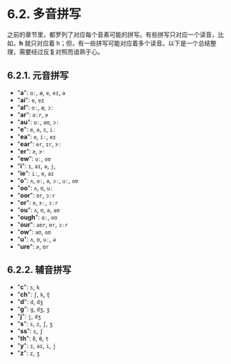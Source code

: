 # 6.2. 多音拼写

之前的章节里，都罗列了对应每个音素可能的拼写。有些拼写只对应一个读音，比如，**h** 就只对应着 <span class="pho">h</span>；但，有一些拼写可能对应着多个读音。以下是一个总结整理，需要经过反复对照而谙熟于心。

## 6.2.1. 元音拼写

<div class="two-column">

- "**a**": `ɑː`, `æ`, `e`, `eɪ`, `ə`
- "**ai**": `e`, `eɪ`
- "**al**": `ɑː`, `æ`, `ɔː`
- "**ar**": `ɑːr`, `ɚ`
- "**au**": `ɑː`, `aʊ`, `ɔː`
- "**e**": `e`, `ə`, `ɪ`, `iː`
- "**ea**": `e`, `iː`, `eɪ`
- "**ear**": `er`, `ɪr`, `ɝː`
- "**er**": `ɚ`, `ɝː`
- "**ew**": `uː`, `oʊ`
- "**i**": `ɪ`, `aɪ`, `ə`, `j`,
- "**ie**": `iː`, `e`, `aɪ`
- "**o**": `ʌ`, `ɑː`, `ə`, `ɔː`, `uː`, `oʊ`
- "**oo**": `ʌ`, `ʊ`, `uː`
- "**oor**": `ʊr`, `ɔːr`
- "**or**": `ɚ`, `ɝː`, `ɔːr`
- "**ou**": `ʌ`, `ʊ`, `ə`, `aʊ`
- "**ough**": `ɑː`, `oʊ`
- "**our**": `aʊr`, `ʊr`, `ɔːr`
- "**ow**": `aʊ`, `oʊ`
- "**u**": `ʌ`, `ʊ`, `uː`, `ə`
- "**ure**": `ɚ`, `ʊr`

</div>

## 6.2.2. 辅音拼写

<div class="two-column">

- "**c**": `s`, `k`
- "**ch**": `ʃ`, `k`, `ʧ`
- "**d**": `d`, `dʒ`
- "**g**": `g`, `dʒ`, `ʒ`
- "**j**": `j`, `dʒ`
- "**s**": `s`, `z`, `ʃ`, `ʒ`
- "**ss**": `s`, `ʃ`
- "**th**": `ð`, `θ`, `t`
- "**y**": `ɪ`, `aɪ`, `i`, `j`
- "**z**": `z`, `ʒ`

</div>